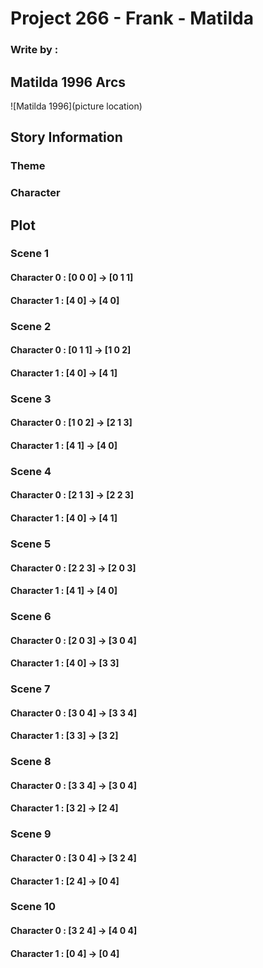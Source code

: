 # Project 266 - Frank - Matilda
### Write by : 
## Matilda 1996 Arcs
![Matilda 1996](picture location)
## Story Information
### Theme


### Character


## Plot

### Scene 1
#### Character 0 : [0 0 0] -> [0 1 1]
#### Character 1 : [4 0] -> [4 0]

### Scene 2
#### Character 0 : [0 1 1] -> [1 0 2]
#### Character 1 : [4 0] -> [4 1]

### Scene 3
#### Character 0 : [1 0 2] -> [2 1 3]
#### Character 1 : [4 1] -> [4 0]

### Scene 4
#### Character 0 : [2 1 3] -> [2 2 3]
#### Character 1 : [4 0] -> [4 1]

### Scene 5
#### Character 0 : [2 2 3] -> [2 0 3]
#### Character 1 : [4 1] -> [4 0]

### Scene 6
#### Character 0 : [2 0 3] -> [3 0 4]
#### Character 1 : [4 0] -> [3 3]

### Scene 7
#### Character 0 : [3 0 4] -> [3 3 4]
#### Character 1 : [3 3] -> [3 2]

### Scene 8
#### Character 0 : [3 3 4] -> [3 0 4]
#### Character 1 : [3 2] -> [2 4]

### Scene 9
#### Character 0 : [3 0 4] -> [3 2 4]
#### Character 1 : [2 4] -> [0 4]

### Scene 10
#### Character 0 : [3 2 4] -> [4 0 4]
#### Character 1 : [0 4] -> [0 4]
